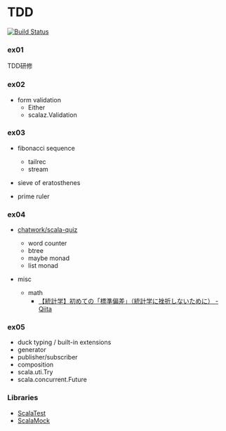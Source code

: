 TDD
===

[![Build Status][travis-image]][travis-url]

### ex01
TDD研修

### ex02
- form validation
    - Either
    - scalaz.Validation

### ex03
- fibonacci sequence
    - tailrec
    - stream

- sieve of eratosthenes
- prime ruler

### ex04
- [chatwork/scala-quiz](https://github.com/chatwork/scala-quiz)
    - word counter
    - btree
    - maybe monad
    - list monad

- misc
    - math
        - [【統計学】初めての「標準偏差」（統計学に挫折しないために） - Qiita](http://qiita.com/kenmatsu4/items/e6c6acb289c02609e619)

### ex05
- duck typing / built-in extensions
- generator
- publisher/subscriber
- composition
- scala.uti.Try
- scala.concurrent.Future

### Libraries
- [ScalaTest](http://scalatest.org/)
- [ScalaMock](http://scalamock.org/)

[travis-url]: http://travis-ci.org/kane-group/TDD
[travis-image]: https://secure.travis-ci.org/kane-group/TDD.svg?branch=master
